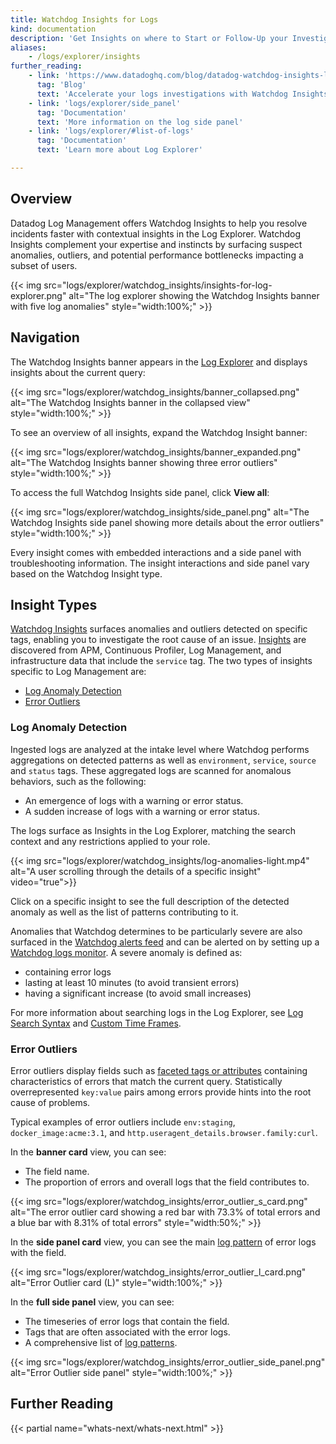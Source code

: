 ```yaml
---
title: Watchdog Insights for Logs
kind: documentation
description: 'Get Insights on where to Start or Follow-Up your Investigations'
aliases:
    - /logs/explorer/insights
further_reading:
    - link: 'https://www.datadoghq.com/blog/datadog-watchdog-insights-log-management/'
      tag: 'Blog'
      text: 'Accelerate your logs investigations with Watchdog Insights'
    - link: 'logs/explorer/side_panel'
      tag: 'Documentation'
      text: 'More information on the log side panel'
    - link: 'logs/explorer/#list-of-logs'
      tag: 'Documentation'
      text: 'Learn more about Log Explorer'

---
```


## Overview

Datadog Log Management offers Watchdog Insights to help you resolve incidents faster with contextual insights in the Log Explorer. Watchdog Insights complement your expertise and instincts by surfacing suspect anomalies, outliers, and potential performance bottlenecks impacting a subset of users.

{{< img src="logs/explorer/watchdog_insights/insights-for-log-explorer.png" alt="The log explorer showing the Watchdog Insights banner with five log anomalies" style="width:100%;" >}}

## Navigation

The Watchdog Insights banner appears in the [Log Explorer][1] and displays insights about the current query:

{{< img src="logs/explorer/watchdog_insights/banner_collapsed.png" alt="The Watchdog Insights banner in the collapsed view" style="width:100%;" >}}

To see an overview of all insights, expand the Watchdog Insight banner:

{{< img src="logs/explorer/watchdog_insights/banner_expanded.png" alt="The Watchdog Insights banner showing three error outliers" style="width:100%;" >}}

To access the full Watchdog Insights side panel, click **View all**:

{{< img src="logs/explorer/watchdog_insights/side_panel.png" alt="The Watchdog Insights side panel showing more details about the error outliers" style="width:100%;" >}}

Every insight comes with embedded interactions and a side panel with troubleshooting information. The insight interactions and side panel vary based on the Watchdog Insight type.

## Insight Types

[Watchdog Insights][8] surfaces anomalies and outliers detected on specific tags, enabling you to investigate the root cause of an issue. [Insights][9] are discovered from APM, Continuous Profiler, Log Management, and infrastructure data that include the `service` tag. The two types of insights specific to Log Management are:

- [Log Anomaly Detection](#log-anomaly-detection)
- [Error Outliers](#error-outliers)

### Log Anomaly Detection

Ingested logs are analyzed at the intake level where Watchdog performs aggregations on detected patterns as well as `environment`, `service`, `source` and `status` tags.
These aggregated logs are scanned for anomalous behaviors, such as the following:

- An emergence of logs with a warning or error status.
- A sudden increase of logs with a warning or error status.


The logs surface as Insights in the Log Explorer, matching the search context and any restrictions applied to your role.

{{< img src="logs/explorer/watchdog_insights/log-anomalies-light.mp4" alt="A user scrolling through the details of a specific insight" video="true">}}

Click on a specific insight to see the full description of the detected anomaly as well as the list of patterns contributing to it.

Anomalies that Watchdog determines to be particularly severe are also surfaced in the [Watchdog alerts feed][6] and can be alerted on by setting up a [Watchdog logs monitor][7].
A severe anomaly is defined as:

* containing error logs
* lasting at least 10 minutes (to avoid transient errors)
* having a significant increase (to avoid small increases)

For more information about searching logs in the Log Explorer, see [Log Search Syntax][2] and [Custom Time Frames][3].

### Error Outliers

Error outliers display fields such as [faceted tags or attributes][4] containing characteristics of errors that match the current query. Statistically overrepresented `key:value` pairs among errors provide hints into the root cause of problems.

Typical examples of error outliers include `env:staging`, `docker_image:acme:3.1`, and `http.useragent_details.browser.family:curl`.

In the **banner card** view, you can see:

  * The field name.
  * The proportion of errors and overall logs that the field contributes to.

{{< img src="logs/explorer/watchdog_insights/error_outlier_s_card.png" alt="The error outlier card showing a red bar with 73.3% of total errors and a blue bar with 8.31% of total errors" style="width:50%;" >}}

In the **side panel card** view, you can see the main [log pattern][5] of error logs with the field.

{{< img src="logs/explorer/watchdog_insights/error_outlier_l_card.png" alt="Error Outlier card (L)" style="width:100%;" >}}

In the **full side panel** view, you can see:

  * The timeseries of error logs that contain the field.
  * Tags that are often associated with the error logs.
  * A comprehensive list of [log patterns][5].

{{< img src="logs/explorer/watchdog_insights/error_outlier_side_panel.png" alt="Error Outlier side panel" style="width:100%;" >}}

## Further Reading

{{< partial name="whats-next/whats-next.html" >}}



[1]: https://app.datadoghq.com/logs
[2]: /logs/search-syntax
[3]: /dashboards/guide/custom_time_frames
[4]: /logs/explorer/facets/
[5]: /logs/explorer/analytics/patterns
[6]: https://app.datadoghq.com/watchdog
[7]: /monitors/types/watchdog/
[8]: /watchdog/
[9]: /watchdog/insights/?tab=logmanagement#outlier-types
